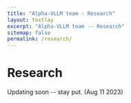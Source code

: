 ```yaml
---
title: "Alpha-VLLM team - Research"
layout: textlay
excerpt: "Alpha-VLLM team -- Research"
sitemap: false
permalink: /research/
---
```

# Research

Updating soon -- stay put. (Aug 11 2023)
